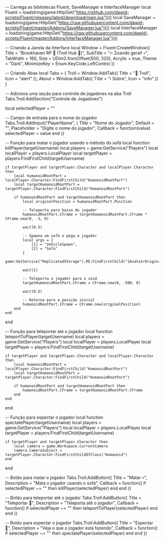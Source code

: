 -- Carrega as bibliotecas Fluent, SaveManager e InterfaceManager
local Fluent = loadstring(game:HttpGet("https://github.com/dawid-scripts/Fluent/releases/latest/download/main.lua"))()
local SaveManager = loadstring(game:HttpGet("https://raw.githubusercontent.com/dawid-scripts/Fluent/master/Addons/SaveManager.lua"))()
local InterfaceManager = loadstring(game:HttpGet("https://raw.githubusercontent.com/dawid-scripts/Fluent/master/Addons/InterfaceManager.lua"))()

-- Criando a Janela da Interface
local Window = Fluent:CreateWindow({
    Title = "Brookhaven RP 🏡 (Troll Hub 🤡)",
    SubTitle = "🔥 Zoando geral! 💀",
    TabWidth = 160,
    Size = UDim2.fromOffset(500, 320),
    Acrylic = true,
    Theme = "Dark",
    MinimizeKey = Enum.KeyCode.LeftControl
})

-- Criando Abas
local Tabs = {
    Troll = Window:AddTab({ Title = "🤡 Troll", Icon = "alert" }),
    About = Window:AddTab({ Title = "ℹ️ Sobre", Icon = "info" })
}


-- Adiciona uma seção para controle de jogadores na aba Troll
Tabs.Troll:AddSection("Controle de Jogadores")

local selectedPlayer = ""

-- Campo de entrada para o nome do jogador
Tabs.Troll:AddInput("PlayerName", {
    Title = "Nome do Jogador",
    Default = "",
    Placeholder = "Digite o nome do jogador",
    Callback = function(value)
        selectedPlayer = value
    end
})

-- Função para matar o jogador usando o método do sofá
local function killPlayer(targetUsername)
    local players = game:GetService("Players")
    local localPlayer = players.LocalPlayer
    local targetPlayer = players:FindFirstChild(targetUsername)

    if targetPlayer and targetPlayer.Character and localPlayer.Character then
        local humanoidRootPart = localPlayer.Character:FindFirstChild("HumanoidRootPart")
        local targetHumanoidRootPart = targetPlayer.Character:FindFirstChild("HumanoidRootPart")

        if humanoidRootPart and targetHumanoidRootPart then
            local originalPosition = humanoidRootPart.Position

            -- Teleporta para baixo do jogador
            humanoidRootPart.CFrame = targetHumanoidRootPart.CFrame * CFrame.new(0, -3, 0)

            wait(0.5)

            -- Spawna um sofá e pega o jogador
            local args = {
                [1] = "VehicleSpawn",
                [2] = "Sofa"
            }
            game:GetService("ReplicatedStorage").RE:FindFirstChild("1Avata1rOrigina1l"):FireServer(unpack(args))

            wait(1)

            -- Teleporta o jogador para o void
            targetHumanoidRootPart.CFrame = CFrame.new(0, -500, 0)

            wait(0.5)

            -- Retorna para a posição inicial
            humanoidRootPart.CFrame = CFrame.new(originalPosition)
        end
    end
end

-- Função para teleportar até o jogador
local function teleportToPlayer(targetUsername)
    local players = game:GetService("Players")
    local localPlayer = players.LocalPlayer
    local targetPlayer = players:FindFirstChild(targetUsername)

    if targetPlayer and targetPlayer.Character and localPlayer.Character then
        local humanoidRootPart = localPlayer.Character:FindFirstChild("HumanoidRootPart")
        local targetHumanoidRootPart = targetPlayer.Character:FindFirstChild("HumanoidRootPart")

        if humanoidRootPart and targetHumanoidRootPart then
            humanoidRootPart.CFrame = targetHumanoidRootPart.CFrame
        end
    end
end

-- Função para espectar o jogador
local function spectatePlayer(targetUsername)
    local players = game:GetService("Players")
    local localPlayer = players.LocalPlayer
    local targetPlayer = players:FindFirstChild(targetUsername)

    if targetPlayer and targetPlayer.Character then
        local camera = game.Workspace.CurrentCamera
        camera.CameraSubject = targetPlayer.Character:FindFirstChildOfClass("Humanoid")
    end
end

-- Botão para matar o jogador
Tabs.Troll:AddButton({
    Title = "Matar 💀",
    Description = "Mata o jogador usando o sofá",
    Callback = function()
        if selectedPlayer ~= "" then
            killPlayer(selectedPlayer)
        end
    end
})

-- Botão para teleportar até o jogador
Tabs.Troll:AddButton({
    Title = "Teleportar 🏃",
    Description = "Teleporta até o jogador",
    Callback = function()
        if selectedPlayer ~= "" then
            teleportToPlayer(selectedPlayer)
        end
    end
})

-- Botão para espectar o jogador
Tabs.Troll:AddButton({
    Title = "Espectar 👀",
    Description = "Veja o que o jogador está fazendo",
    Callback = function()
        if selectedPlayer ~= "" then
            spectatePlayer(selectedPlayer)
        end
    end
})
